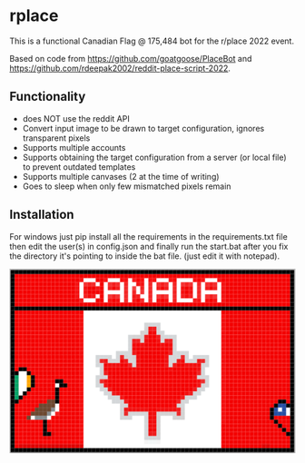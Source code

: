 # rplace

This is a functional Canadian Flag @ 175,484 bot for the r/place 2022 event.

Based on code from https://github.com/goatgoose/PlaceBot and https://github.com/rdeepak2002/reddit-place-script-2022.

## Functionality
- does NOT use the reddit API
- Convert input image to be drawn to target configuration, ignores transparent pixels
- Supports multiple accounts
- Supports obtaining the target configuration from a server (or local file) to prevent outdated templates
- Supports multiple canvases (2 at the time of writing)
- Goes to sleep when only few mismatched pixels remain

## Installation
For windows just pip install all the requirements in the requirements.txt file then edit the user(s) in config.json and finally run the start.bat after you fix the directory it's pointing to inside the bat file. (just edit it with notepad).

![alt text](https://github.com/t3knical/rplace/blob/main/current%20preview.png?raw=true)
